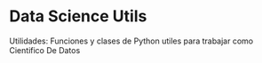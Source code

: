 # Data Science Utils
Utilidades: Funciones y clases de Python utiles para trabajar como Cientifico De Datos
